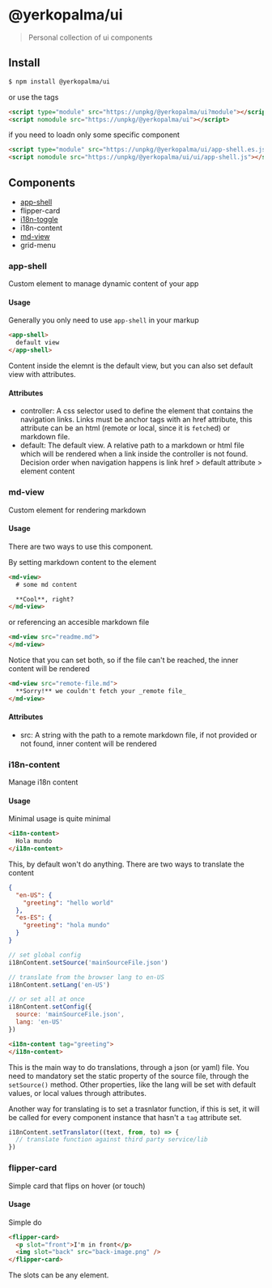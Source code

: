 # @yerkopalma/ui

> Personal collection of ui components

## Install

```bash
$ npm install @yerkopalma/ui 
```

or use the tags

```html
<script type="module" src="https://unpkg/@yerkopalma/ui?module"></script>
<script nomodule src="https://unpkg/@yerkopalma/ui"></script>
```

if you need to loadn only some specific component

```html
<script type="module" src="https://unpkg/@yerkopalma/ui/app-shell.es.js"></script>
<script nomodule src="https://unpkg/@yerkopalma/ui/ui/app-shell.js"></script>
```


## Components

- [app-shell](#app-shell)
- flipper-card
- [i18n-toggle](#i18n-toggle)
- i18n-content
- [md-view](#md-view)
- grid-menu

### app-shell

Custom element to manage dynamic content of your app

#### Usage

Generally you only need to use `app-shell` in your markup

```html
<app-shell>
  default view
</app-shell>
```

Content inside the elemnt is the default view, but you can also 
set default view with attributes.

#### Attributes

- controller: A css selector used to define the element that 
contains the navigation links. Links must be anchor tags with an href 
attribute, this attribute can be an html (remote or local, since it 
is `fetch`ed) or markdown file.
- default: The default view. A relative path to a markdown or 
html file which will be rendered when a link inside the 
controller is not found. Decision order when navigation happens is
link href > default attribute > element content

### md-view

Custom element for rendering markdown

#### Usage

There are two ways to use this component.

By setting markdown content to the element

```html
<md-view>
  # some md content

  **Cool**, right?
</md-view>
```

or referencing an accesible markdown file

```html
<md-view src="readme.md">
</md-view>
```

Notice that you can set both, so if the file can't be reached, the 
inner content will be rendered

```html
<md-view src="remote-file.md">
  **Sorry!** we couldn't fetch your _remote file_
</md-view>
```

#### Attributes

- src: A string with the path to a remote markdown file, if not provided or
not found, inner content will be rendered

### i18n-content

Manage i18n content

#### Usage

Minimal usage is quite minimal

```html
<i18n-content>
  Hola mundo
</i18n-content>
```

This, by default won't do anything. There are two ways to translate the content

```json
{
  "en-US": {
    "greeting": "hello world"
  },
  "es-ES": {
    "greeting": "hola mundo"
  }
}
```

```js
// set global config
i18nContent.setSource('mainSourceFile.json')

// translate from the browser lang to en-US
i18nContent.setLang('en-US')

// or set all at once
i18nContent.setConfig({
  source: 'mainSourceFile.json',
  lang: 'en-US'
})
```

```html
<i18n-content tag="greeting">
</i18n-content>
```

This is the main way to do translations, through a json (or yaml) file. 
You need to mandatory set the static property of the source file, through 
the `setSource()` method. Other properties, like the lang will be set with 
default values, or local values through attributes.

Another way for translating is to set a trasnlator function, if this is 
set, it will be called for every component instance that hasn't a `tag` 
attribute set.

```js
i18nContent.setTranslator((text, from, to) => {
  // translate function against third party service/lib
})
```

### flipper-card

Simple card that flips on hover (or touch)

#### Usage

Simple do

```html
<flipper-card>
  <p slot="front">I'm in front</p>
  <img slot="back" src="back-image.png" />
</flipper-card>
```

The slots can be any element.